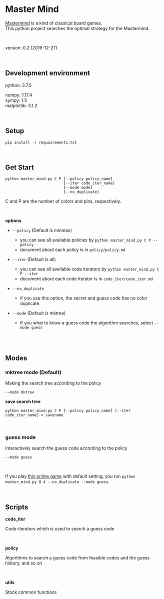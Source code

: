 # Master Mind

[Mastermind](https://en.wikipedia.org/wiki/Mastermind_(board_game)) is a kind of classical board games.<br>
This python project searches the optimal strategy for the Mastermind.

<br>

version: 0.2 (2019-12-27)

<br>

## Development environment

python: 3.7.5<br>

numpy: 1.17.4<br>
sympy: 1.5<br>
matplotlib: 3.1.2

<br>

## Setup

```
pip install -r requairements.txt
```

<br>

## Get Start

```
python master_mind.py C P [--policy policy_name]
                          [--iter code_iter_name]
                          [--mode mode]
                          [--no_duplicate]
```

C and P are the number of colors and pins, respectively.

<br>

**options**

+ `--policy` (Default is minmax)
  + you can see all available policies by  `python master_mind.py C P --policy`
  + document about each policy is in `policy/policy.md`
+ `--iter` (Default is all)
  + you can see all aveilable code iterators by  `python master_mind.py C P --iter`
  + document about each code iterator is in `code_iter/code_iter.md`
+ `--no_duplicate`

  + if you use this option, the secret and guess code has no color duplicate.
+ `--mode` (Default is mktree)

  + If you what to know a guess code the algorithm searches, select `--mode guess`



<br>

<br>

## Modes

### mktree mode (Default)

Making the search tree according to the policy

`--mode mktree`

**save search tree**

`python master_mind.py C P [--policy policy_name] [--iter code_iter_name] > savename`

<br>

### guess mode

Interactively search the guess code according to the policy

`--mode guess`

<br>

If you play [this online game](https://www.webgamesonline.com/mastermind/) with default setting, you run `python master_mind.py 8 4 --no_duplicate --mode guess`.

<br>

## Scripts

**code_iter**

Code-iterators which is used to search a guess code

<br>

**policy**

Algorithms to search a guess code from feasible codes and the guess history, and so on

<br>

**utils**

Stock common functions
